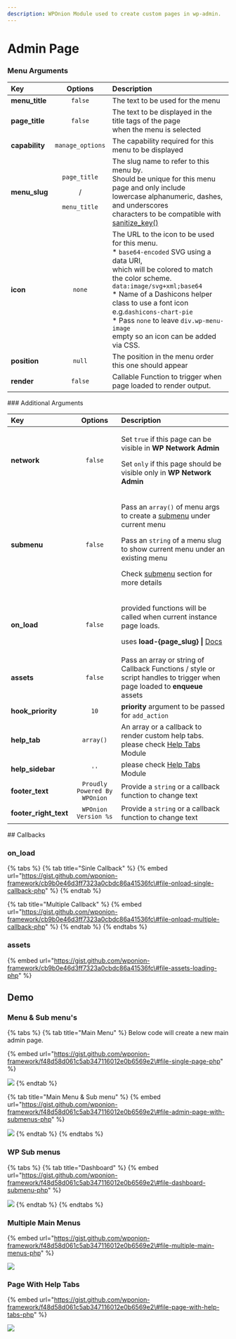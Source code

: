 ```yaml
---
description: WPOnion Module used to create custom pages in wp-admin.
---
```


# Admin Page

### Menu Arguments

<table>
  <thead>
    <tr>
      <th style="text-align:left">Key</th>
      <th style="text-align:center">Options</th>
      <th style="text-align:left">Description</th>
    </tr>
  </thead>
  <tbody>
    <tr>
      <td style="text-align:left"><b>menu_title</b>
      </td>
      <td style="text-align:center"><code>false</code>
      </td>
      <td style="text-align:left">The text to be used for the menu</td>
    </tr>
    <tr>
      <td style="text-align:left"><b>page_title</b>
      </td>
      <td style="text-align:center"><code>false</code>
      </td>
      <td style="text-align:left">The text to be displayed in the title tags of the page
        <br />when the menu is selected</td>
    </tr>
    <tr>
      <td style="text-align:left"><b>capability</b>
      </td>
      <td style="text-align:center"><code>manage_options</code>
      </td>
      <td style="text-align:left">The capability required for this menu to be displayed</td>
    </tr>
    <tr>
      <td style="text-align:left"><b>menu_slug</b>
      </td>
      <td style="text-align:center">
        <p><code>page_title</code>
        </p>
        <p>/</p>
        <p><code>menu_title</code>
        </p>
      </td>
      <td style="text-align:left">The slug name to refer to this menu by.
        <br />Should be unique for this menu page and only include
        <br />lowercase alphanumeric, dashes, and underscores
        <br />characters to be compatible with <a href="https://developer.wordpress.org/reference/functions/sanitize_key/">sanitize_key()</a>
      </td>
    </tr>
    <tr>
      <td style="text-align:left"><b>icon</b>
      </td>
      <td style="text-align:center"><code>none</code>
      </td>
      <td style="text-align:left">The URL to the icon to be used for this menu.
        <br />* <code>base64-encoded</code> SVG using a data URI,
        <br />which will be colored to match the color scheme. <code>data:image/svg+xml;base64</code>
        <br
        />* Name of a Dashicons helper class to use a font icon
        <br />e.g.<code>dashicons-chart-pie</code>
        <br />* Pass <code>none</code> to leave <code>div.wp-menu-image</code>
        <br />empty so an icon can be added via CSS.</td>
    </tr>
    <tr>
      <td style="text-align:left"><b>position</b>
      </td>
      <td style="text-align:center"><code>null</code>
      </td>
      <td style="text-align:left">The position in the menu order this one should appear</td>
    </tr>
    <tr>
      <td style="text-align:left"><b>render</b>
      </td>
      <td style="text-align:center"><code>false</code>
      </td>
      <td style="text-align:left">Callable Function to trigger when page loaded to render output.</td>
    </tr>
  </tbody>
</table>### Additional Arguments

<table>
  <thead>
    <tr>
      <th style="text-align:left">Key</th>
      <th style="text-align:center">Options</th>
      <th style="text-align:left">Description</th>
    </tr>
  </thead>
  <tbody>
    <tr>
      <td style="text-align:left"><b>network</b>
      </td>
      <td style="text-align:center"><code>false</code>
      </td>
      <td style="text-align:left">
        <p>Set <code>true</code> if this page can be visible in <b>WP Network Admin</b>
        </p>
        <p>Set <code>only</code> if this page should be visible only in <b>WP Network Admin</b>
        </p>
      </td>
    </tr>
    <tr>
      <td style="text-align:left"><b>submenu</b>
      </td>
      <td style="text-align:center"><code>false</code>
      </td>
      <td style="text-align:left">
        <p>Pass an <code>array()</code> of menu args to create a <a href="admin-page.md#subemenu-options">submenu</a> under
          current menu</p>
        <p>Pass an <code>string</code> of a menu slug to show current menu under an
          existing menu</p>
        <p>Check <a href="admin-page.md#subemenu-options">submenu</a> section for more
          details</p>
      </td>
    </tr>
    <tr>
      <td style="text-align:left"><b>on_load</b>
      </td>
      <td style="text-align:center"><code>false</code>
      </td>
      <td style="text-align:left">
        <p>provided functions will be called when current instance page loads.</p>
        <p>uses <b>load-{page_slug} | </b><a href="https://codex.wordpress.org/Plugin_API/Action_Reference/load-(page)">Docs</a>
        </p>
      </td>
    </tr>
    <tr>
      <td style="text-align:left"><b>assets</b>
      </td>
      <td style="text-align:center"><code>false</code>
      </td>
      <td style="text-align:left">Pass an array or string of Callback Functions / style or script handles
        to trigger when page loaded to <b>enqueue</b> assets</td>
    </tr>
    <tr>
      <td style="text-align:left"><b>hook_priority</b>
      </td>
      <td style="text-align:center"><code>10</code>
      </td>
      <td style="text-align:left"><b>priority</b> argument to be passed for<b> </b><code>add_action</code>
      </td>
    </tr>
    <tr>
      <td style="text-align:left"><b>help_tab</b>
      </td>
      <td style="text-align:center"><code>array()</code>
      </td>
      <td style="text-align:left">An array or a callback to render custom help tabs.
        <br />please check <a href="help-tabs.md">Help Tabs</a> Module</td>
    </tr>
    <tr>
      <td style="text-align:left"><b>help_sidebar</b>
      </td>
      <td style="text-align:center"><code>&apos;&apos;</code>
      </td>
      <td style="text-align:left">please check <a href="help-tabs.md">Help Tab</a><a href="help-tabs.md">s</a> Module</td>
    </tr>
    <tr>
      <td style="text-align:left"><b>footer_text</b>
      </td>
      <td style="text-align:center"><code>Proudly Powered By WPOnion</code>
      </td>
      <td style="text-align:left">Provide a <code>string</code> or a callback function to change text</td>
    </tr>
    <tr>
      <td style="text-align:left"><b>footer_right_text</b>
      </td>
      <td style="text-align:center"><code>WPOnion Version %s</code>
      </td>
      <td style="text-align:left">Provide a <code>string</code> or a callback function to change text</td>
    </tr>
  </tbody>
</table>## Callbacks

### on\_load

{% tabs %}
{% tab title="Sinle Callback" %}
{% embed url="https://gist.github.com/wponion-framework/cb9b0e46d3ff7323a0cbdc86a41536fc\#file-onload-single-callback-php" %}
{% endtab %}

{% tab title="Multiple Callback" %}
{% embed url="https://gist.github.com/wponion-framework/cb9b0e46d3ff7323a0cbdc86a41536fc\#file-onload-multiple-callback-php" %}
{% endtab %}
{% endtabs %}

### assets

{% embed url="https://gist.github.com/wponion-framework/cb9b0e46d3ff7323a0cbdc86a41536fc\#file-assets-loading-php" %}



## Demo

### Menu & Sub menu's

{% tabs %}
{% tab title="Main Menu" %}
Below code will create a new main admin page.

{% embed url="https://gist.github.com/wponion-framework/f48d58d061c5ab347116012e0b6569e2\#file-single-page-php" %}

![](../.gitbook/assets/1541383988-162.jpg)
{% endtab %}

{% tab title="Main Menu & Sub menu" %}
{% embed url="https://gist.github.com/wponion-framework/f48d58d061c5ab347116012e0b6569e2\#file-admin-page-with-submenus-php" %}

![](../.gitbook/assets/1541468326-122.gif)
{% endtab %}
{% endtabs %}

### WP Sub menus

{% tabs %}
{% tab title="Dashboard" %}
{% embed url="https://gist.github.com/wponion-framework/f48d58d061c5ab347116012e0b6569e2\#file-dashboard-submenu-php" %}

![](../.gitbook/assets/1541384688-137.jpg)
{% endtab %}
{% endtabs %}

### Multiple Main Menus

{% embed url="https://gist.github.com/wponion-framework/f48d58d061c5ab347116012e0b6569e2\#file-multiple-main-menus-php" %}

![](../.gitbook/assets/1541466937-141.jpg)

### Page With Help Tabs

{% embed url="https://gist.github.com/wponion-framework/f48d58d061c5ab347116012e0b6569e2\#file-page-with-help-tabs-php" %}

![](../.gitbook/assets/1541572289-175.gif)



